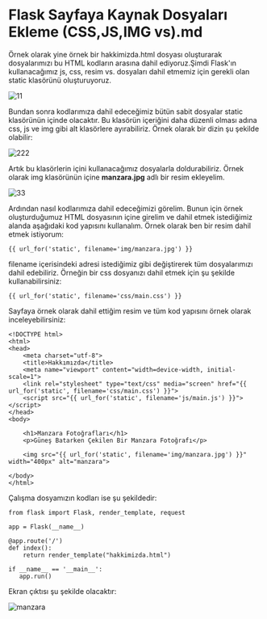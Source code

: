 # Flask Sayfaya Kaynak Dosyaları Ekleme (CSS,JS,IMG vs).md

Örnek olarak yine örnek bir hakkimizda.html dosyası oluşturarak dosyalarımızı bu HTML kodların arasına dahil ediyoruz.Şimdi Flask'ın kullanacağımız js, css, resim vs. dosyaları dahil etmemiz için gerekli olan static klasörünü oluşturuyoruz.

![11](https://user-images.githubusercontent.com/59111328/136693811-0cee7ee2-a90a-4a93-928e-425911609418.png)


Bundan sonra kodlarımıza dahil edeceğimiz bütün sabit dosyalar static klasörünün içinde olacaktır. Bu klasörün içeriğini daha düzenli olması adına css, js ve img gibi alt klasörlere ayırabiliriz. Örnek olarak bir dizin şu şekilde olabilir:

![222](https://user-images.githubusercontent.com/59111328/136693826-8c898a50-053e-4b9b-95ec-d92b1fee8cad.png)

Artık bu klasörlerin içini kullanacağımız dosyalarla doldurabiliriz. Örnek olarak img klasörünün içine **manzara.jpg** adlı bir resim ekleyelim.

![33](https://user-images.githubusercontent.com/59111328/136693857-01d6f243-159b-4644-a433-44970dff7520.png)


Ardından nasıl kodlarımıza dahil edeceğimizi görelim. Bunun için örnek oluşturduğumuz HTML dosyasının içine girelim ve dahil etmek istediğimiz alanda aşağıdaki kod yapısını kullanalım. Örnek olarak ben bir resim dahil etmek istiyorum:

```
{{ url_for('static', filename='img/manzara.jpg') }}
```

filename içerisindeki adresi istediğimiz gibi değiştirerek tüm dosyalarımızı dahil edebiliriz. Örneğin bir css dosyanızı dahil etmek için şu şekilde kullanabilirsiniz:

```
{{ url_for('static', filename='css/main.css') }}
```

Sayfaya örnek olarak dahil ettiğim resim ve tüm kod yapısını örnek olarak inceleyebilirsiniz:
```
<!DOCTYPE html>
<html>
<head>
    <meta charset="utf-8">
    <title>Hakkımızda</title>
    <meta name="viewport" content="width=device-width, initial-scale=1">
    <link rel="stylesheet" type="text/css" media="screen" href="{{ url_for('static', filename='css/main.css') }}">
    <script src="{{ url_for('static', filename='js/main.js') }}"></script>
</head>
<body>

    <h1>Manzara Fotoğrafları</h1>
    <p>Güneş Batarken Çekilen Bir Manzara Fotoğrafı</p>

    <img src="{{ url_for('static', filename='img/manzara.jpg') }}" width="400px" alt="manzara">

</body>
</html>
```
Çalışma dosyamızın kodları ise şu şekildedir:
```
from flask import Flask, render_template, request

app = Flask(__name__)

@app.route('/')
def index():
    return render_template("hakkimizda.html")

if __name__ == '__main__':
   app.run()
```

Ekran çıktısı şu şekilde olacaktır:

![manzara](https://user-images.githubusercontent.com/59111328/135274542-6791e1d7-9a22-4e2f-b9ce-ceed087f72b1.PNG)
